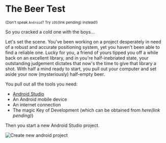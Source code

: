 # The Beer Test

<sub>(Don't speak `Android`? Try `iOS`(link pending) instead!)</sub>

So you cracked a cold one with the boys...

Let's set the scene. You've been working on a project desperately in need of a robust and accurate positioning system, yet you haven't been able to find a reliable one. Lucky for you, a friend of yours tipped you off a while back on an excellent library, and in you're half-inebriated state, your outstanding judgement dictates that now's the time to give that library a shot. With half a mind ready to start, you pull out your computer and set aside your now (mysteriously) half-empty beer.

You pull out all the tools you need:
* [Android Studio](https://developer.android.com/studio/index.html)
* An Android mobile device
* An internet connection
* The magic Key of Development (which can be obtained from *here(link pending)*)

Then you start a new Android Studio project.

![Create new android project](https://github.com/navisens/NaviDocs/blob/resources/Images/1.1.png)
